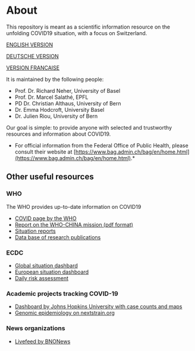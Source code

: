 # About
This repository is meant as a scientific information resource on the unfolding COVID19 situation, with a focus on Switzerland.

[ENGLISH VERSION](en)

[DEUTSCHE VERSION](de)

[VERSION FRANCAISE](fr)


It is maintained by the following people:
- Prof. Dr. Richard Neher, University of Basel
- Prof. Dr. Marcel Salathé, EPFL
- PD Dr. Christian Althaus, University of Bern
- Dr. Emma Hodcroft, University Basel
- Dr. Julien Riou, University of Bern

Our goal is simple: to provide anyone with selected and trustworthy resources and information about COVID19.

* For official information from the Federal Office of Public Health, please consult their website at [https://www.bag.admin.ch/bag/en/home.html](https://www.bag.admin.ch/bag/en/home.html).*


## Other useful resources

### WHO
The WHO provides up-to-date information on COVID19
  * [COVID page by the WHO](https://www.who.int/emergencies/diseases/novel-coronavirus-2019)
  * [Report on the WHO-CHINA mission (pdf format)](https://www.who.int/docs/default-source/coronaviruse/who-china-joint-mission-on-covid-19-final-report.pdf)
  * [Situation reports](https://www.who.int/emergencies/diseases/novel-coronavirus-2019/situation-reports/)
  * [Data base of research publications](https://www.who.int/emergencies/diseases/novel-coronavirus-2019/global-research-on-novel-coronavirus-2019-ncov)

### ECDC
  * [Global situation dashbard](https://www.ecdc.europa.eu/en/geographical-distribution-2019-ncov-cases)
  * [European situation dashboard](https://www.ecdc.europa.eu/en/cases-2019-ncov-eueea)
  * [Daily risk assessment](https://www.ecdc.europa.eu/en/current-risk-assessment-novel-coronavirus-situation)

### Academic projects tracking COVID-19
  * [Dashboard by Johns Hopkins University with case counts and maps](https://www.arcgis.com/apps/opsdashboard/index.html#/bda7594740fd40299423467b48e9ecf6)
  * [Genomic epidemiology on nextstrain.org](https://nextstrain.org/ncov)

### News organizations
  * [Livefeed by BNONews](https://bnonews.com/index.php/2020/02/the-latest-coronavirus-cases/)

